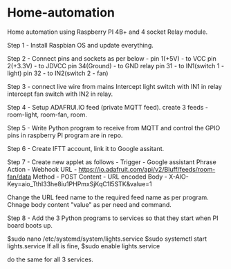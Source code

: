 # Home-automation

Home automation using Raspberry PI 4B+ and 4 socket Relay module. 

Step 1 - 
Install Raspbian OS and update everything. 

Step 2 - 
Connect pins and sockets as per below - 
pin 1(+5V) - to VCC
pin 2(+3.3V) - to JDVCC
pin 34(Ground) - to GND relay
pin 31 - to IN1(switch 1 - light)
pin 32 - to IN2(switch 2 - fan)

Step 3 - 
connect live wire from mains 
Intercept light switch with IN1 in relay
intercept fan switch with IN2 in relay. 

Step 4 - 
Setup ADAFRUI.IO feed (private MQTT feed). 
create 3 feeds - room-light, room-fan, room.

Step 5 - 
Write Python program to receive from MQTT and control the GPIO pins in raspberry PI
program are in repo. 

Step 6 - 
Create IFTT account, link it to Google assitant. 

Step 7 - 
Create new applet as follows - 
Trigger - Google assistant Phrase
Action - Webhook
URL - https://io.adafruit.com/api/v2/Bluff/feeds/room-fan/data
Method - POST
Content - URL encoded
Body - X-AIO-Key=aio_TthI33he8iu1PHPmxSjKqC1l5STK&value=1

Change the URL feed name to the required feed name as per program.
Chnage body content "value" as per need and command. 

Step 8 - 
Add the 3 Python programs to services so that they start when PI board boots up. 

$sudo nano /etc/systemd/system/lights.service
$sudo systemctl start lights.service
If all is fine, 
$sudo enable lights.service

do the same for all 3 services.
